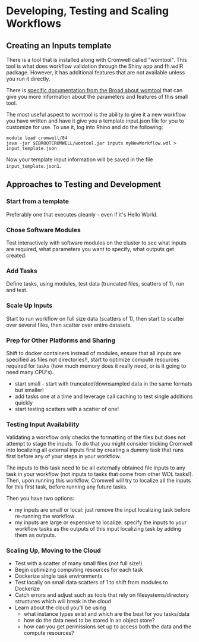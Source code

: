 

# Developing, Testing and Scaling Workflows


## Creating an Inputs template

There is a tool that is installed along with Cromwell called "womtool".  This tool is what does workflow validation through the Shiny app and fh.wdlR package.  However, it has additional features that are not available unless you run it directly.    

There is [specific documentation from the Broad about womtool](https://cromwell.readthedocs.io/en/stable/WOMtool/) that can give you more information about the parameters and features of this small tool.  

The most useful aspect to womtool is the ability to give it a new workflow you have written and have it give you a template input.json file for you to customize for use.   To use it, log into Rhino and do the following:

```
module load cromwell/84
java -jar $EBROOTCROMWELL/womtool.jar inputs myNewWorkflow.wdl > input_template.json
```

Now your template input information will be saved in the file `input_template.json1`.  



## Approaches to Testing and Development

### Start from a template
Preferably one that executes cleanly - even if it's Hello World.

### Chose Software Modules
Test interactively with software modules on the cluster to see what inputs are required, what parameters you want to specify, what outputs get created. 

### Add Tasks
Define tasks, using modules, test data (truncated files, scatters of 1), run and test.


### Scale Up Inputs
Start to run workflow on full size data (scatters of 1), then start to scatter over several files, then scatter over entire datasets. 


### Prep for Other Platforms and Sharing
Shift to docker containers instead of modules, ensure that all inputs are specified as files not directories!!, start to optimize compute resources required for tasks (how much memory does it really need, or is it going to need many CPU's).
- start small - start with truncated/downsampled data in the same formats but smaller!
- add tasks one at a time and leverage call caching to test single additions quickly
- start testing scatters with a scatter of one!


### Testing Input Availability

Validating a workflow only checks the formatting of the files but does not attempt to stage the inputs.  To do that you might consider tricking Cromwell into localizing all external inputs first by creating a dummy task that runs first before any of your steps in your workflow. 

The inputs to this task need to be all externally obtained file inputs to any task in your workflow (not inputs to tasks that come from other WDL tasks!).  Then, upon running this workflow, Cromwell will try to localize all the inputs for this first task, before running any future tasks.  

Then you have two options:
- my inputs are small or local: just remove the input localizing task before re-running the workflow
- my inputs are large or expensive to localize: specify the inputs to your workflow tasks as the outputs of this input localizing task by adding them as outputs.  

### Scaling Up, Moving to the Cloud
- Test with a scatter of many small files (not full size!)
- Begin optimizing computing resources for each task
- Dockerize single task environments
- Test locally on small data scatters of 1 to shift from modules to Dockerize
- Catch errors and adjust such as tools that rely on filesystems/directory structures which will break in the cloud
- Learn about the cloud you'll be using
  - what instance types exist and which are the best for you tasks/data
  - how do the data need to be stored in an object store?
  - how can you get permissions set up to access both the data and the compute resources?



